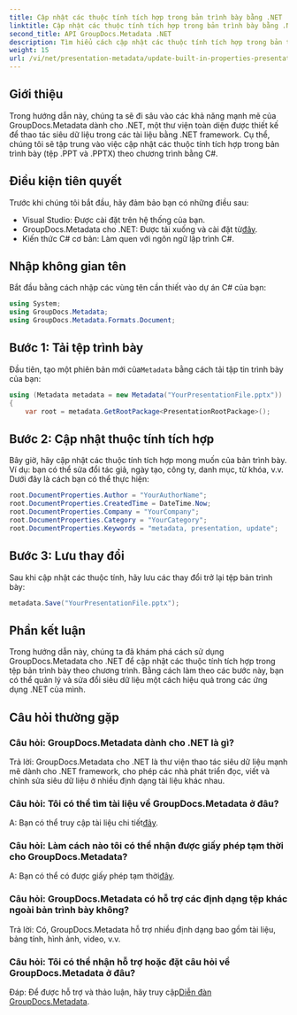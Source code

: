 ```yaml
---
title: Cập nhật các thuộc tính tích hợp trong bản trình bày bằng .NET
linktitle: Cập nhật các thuộc tính tích hợp trong bản trình bày bằng .NET
second_title: API GroupDocs.Metadata .NET
description: Tìm hiểu cách cập nhật các thuộc tính tích hợp trong bản trình bày bằng .NET với GroupDocs.Metadata, một thư viện thao tác siêu dữ liệu linh hoạt.
weight: 15
url: /vi/net/presentation-metadata/update-built-in-properties-presentations/
---
```

## Giới thiệu
Trong hướng dẫn này, chúng ta sẽ đi sâu vào các khả năng mạnh mẽ của GroupDocs.Metadata dành cho .NET, một thư viện toàn diện được thiết kế để thao tác siêu dữ liệu trong các tài liệu bằng .NET framework. Cụ thể, chúng tôi sẽ tập trung vào việc cập nhật các thuộc tính tích hợp trong bản trình bày (tệp .PPT và .PPTX) theo chương trình bằng C#.
## Điều kiện tiên quyết
Trước khi chúng tôi bắt đầu, hãy đảm bảo bạn có những điều sau:
- Visual Studio: Được cài đặt trên hệ thống của bạn.
-  GroupDocs.Metadata cho .NET: Được tải xuống và cài đặt từ[đây](https://releases.groupdocs.com/metadata/net/).
- Kiến thức C# cơ bản: Làm quen với ngôn ngữ lập trình C#.

## Nhập không gian tên
Bắt đầu bằng cách nhập các vùng tên cần thiết vào dự án C# của bạn:
```csharp
using System;
using GroupDocs.Metadata;
using GroupDocs.Metadata.Formats.Document;
```
## Bước 1: Tải tệp trình bày
 Đầu tiên, tạo một phiên bản mới của`Metadata` bằng cách tải tập tin trình bày của bạn:
```csharp
using (Metadata metadata = new Metadata("YourPresentationFile.pptx"))
{
    var root = metadata.GetRootPackage<PresentationRootPackage>();
```
## Bước 2: Cập nhật thuộc tính tích hợp
Bây giờ, hãy cập nhật các thuộc tính tích hợp mong muốn của bản trình bày. Ví dụ: bạn có thể sửa đổi tác giả, ngày tạo, công ty, danh mục, từ khóa, v.v. Dưới đây là cách bạn có thể thực hiện:
```csharp
root.DocumentProperties.Author = "YourAuthorName";
root.DocumentProperties.CreatedTime = DateTime.Now;
root.DocumentProperties.Company = "YourCompany";
root.DocumentProperties.Category = "YourCategory";
root.DocumentProperties.Keywords = "metadata, presentation, update";
```
## Bước 3: Lưu thay đổi
Sau khi cập nhật các thuộc tính, hãy lưu các thay đổi trở lại tệp bản trình bày:
```csharp
metadata.Save("YourPresentationFile.pptx");
```

## Phần kết luận
Trong hướng dẫn này, chúng ta đã khám phá cách sử dụng GroupDocs.Metadata cho .NET để cập nhật các thuộc tính tích hợp trong tệp bản trình bày theo chương trình. Bằng cách làm theo các bước này, bạn có thể quản lý và sửa đổi siêu dữ liệu một cách hiệu quả trong các ứng dụng .NET của mình.

## Câu hỏi thường gặp
### Câu hỏi: GroupDocs.Metadata dành cho .NET là gì?
Trả lời: GroupDocs.Metadata cho .NET là thư viện thao tác siêu dữ liệu mạnh mẽ dành cho .NET framework, cho phép các nhà phát triển đọc, viết và chỉnh sửa siêu dữ liệu ở nhiều định dạng tài liệu khác nhau.
### Câu hỏi: Tôi có thể tìm tài liệu về GroupDocs.Metadata ở đâu?
 A: Bạn có thể truy cập tài liệu chi tiết[đây](https://tutorials.groupdocs.com/metadata/net/).
### Câu hỏi: Làm cách nào tôi có thể nhận được giấy phép tạm thời cho GroupDocs.Metadata?
 A: Bạn có thể có được giấy phép tạm thời[đây](https://purchase.groupdocs.com/temporary-license/).
### Câu hỏi: GroupDocs.Metadata có hỗ trợ các định dạng tệp khác ngoài bản trình bày không?
Trả lời: Có, GroupDocs.Metadata hỗ trợ nhiều định dạng bao gồm tài liệu, bảng tính, hình ảnh, video, v.v.
### Câu hỏi: Tôi có thể nhận hỗ trợ hoặc đặt câu hỏi về GroupDocs.Metadata ở đâu?
 Đáp: Để được hỗ trợ và thảo luận, hãy truy cập[Diễn đàn GroupDocs.Metadata](https://forum.groupdocs.com/c/metadata/14).